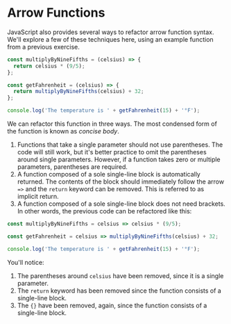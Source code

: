 # Arrow Functions

JavaScript also provides several ways to refactor arrow function syntax. We'll explore a few of these techniques here, using an example function from a previous exercise.

```js
const multiplyByNineFifths = (celsius) => {
  return celsius * (9/5);
};

const getFahrenheit = (celsius) => {
  return multiplyByNineFifths(celsius) + 32;
};

console.log('The temperature is ' + getFahrenheit(15) + '°F');
```
We can refactor this function in three ways. The most condensed form of the function is known as *concise body*.

1. Functions that take a single parameter should not use parentheses. The code will still work, but it's better practice to omit the parentheses around single parameters. However, if a function takes zero or multiple parameters, parentheses are required.
2. A function composed of a sole single-line block is automatically returned. The contents of the block should immediately follow the arrow `=>` and the `return` keyword can be removed. This is referred to as implicit return.
3. A function composed of a sole single-line block does not need brackets.
In other words, the previous code can be refactored like this:

```js
const multiplyByNineFifths = celsius => celsius * (9/5);

const getFahrenheit = celsius => multiplyByNineFifths(celsius) + 32;

console.log('The temperature is ' + getFahrenheit(15) + '°F');
```
You'll notice:

1. The parentheses around `celsius` have been removed, since it is a single parameter.
2. The `return` keyword has been removed since the function consists of a single-line block.
3. The `{}` have been removed, again, since the function consists of a single-line block.